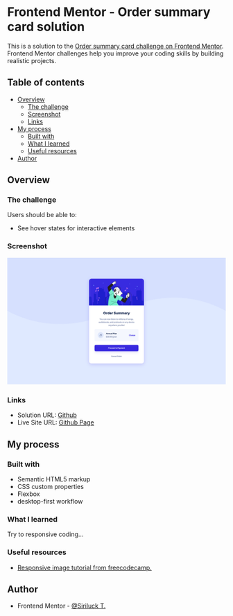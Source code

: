 # Frontend Mentor - Order summary card solution

This is a solution to the [Order summary card challenge on Frontend Mentor](https://www.frontendmentor.io/challenges/order-summary-component-QlPmajDUj). Frontend Mentor challenges help you improve your coding skills by building realistic projects. 

## Table of contents

- [Overview](#overview)
  - [The challenge](#the-challenge)
  - [Screenshot](#screenshot)
  - [Links](#links)
- [My process](#my-process)
  - [Built with](#built-with)
  - [What I learned](#what-i-learned)
  <!-- - [Continued development](#continued-development) -->
  - [Useful resources](#useful-resources)
- [Author](#author)
<!-- - [Acknowledgments](#acknowledgments) -->

## Overview

### The challenge

Users should be able to:

- See hover states for interactive elements

### Screenshot

![](./screenshot/Frontend-Mentor-Order-summary-card.png)

### Links

- Solution URL: [Github](https://github.com/MissSiriluck/order-summary-component-main.git)
- Live Site URL: [Github Page](https://misssiriluck.github.io/order-summary-component-main/)

## My process

### Built with

- Semantic HTML5 markup
- CSS custom properties
- Flexbox
- desktop-first workflow

### What I learned

Try to responsive coding...

<!-- ### Continued development

Use this section to outline areas that you want to continue focusing on in future projects. These could be concepts you're still not completely comfortable with or techniques you found useful that you want to refine and perfect.

**Note: Delete this note and the content within this section and replace with your own plans for continued development.** -->

### Useful resources

- [Responsive image tutorial from freecodecamp.](https://www.freecodecamp.org/news/css-responsive-image-tutorial/)

## Author

- Frontend Mentor - [@Siriluck T.](https://www.frontendmentor.io/profile/MissSiriluck)

<!-- ## Acknowledgments

This is where you can give a hat tip to anyone who helped you out on this project. Perhaps you worked in a team or got some inspiration from someone else's solution. This is the perfect place to give them some credit.

**Note: Delete this note and edit this section's content as necessary. If you completed this challenge by yourself, feel free to delete this section entirely.** -->
